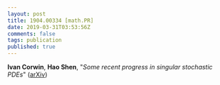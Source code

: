 ```yaml
---
layout: post
title: 1904.00334 [math.PR]
date: 2019-03-31T03:53:56Z
comments: false
tags: publication
published: true
---
```


<b>Ivan Corwin</b>, <b>Hao Shen</b>, "<i>Some recent progress in singular stochastic PDEs</i>" ([arXiv](http://arxiv.org/abs/1904.00334v1))
